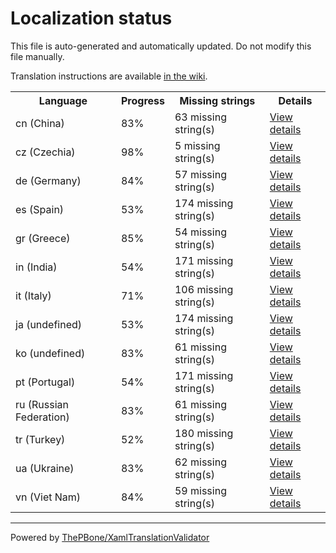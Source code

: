 # Localization status

This file is auto-generated and automatically updated. Do not modify this file manually.

Translation instructions are available [in the wiki](https://github.com/ThePBone/GalaxyBudsClient/wiki/3.-How-to-help-with-translations).

<table>
<tr><th>Language</th><th>Progress</th><th>Missing strings</th><th>Details</th></tr>
<tr><td>cn (China)</td><td>83%</td><td>63 missing string(s)</td><td><a href="cn.md">View details</a></td></tr>
<tr><td>cz (Czechia)</td><td>98%</td><td>5 missing string(s)</td><td><a href="cz.md">View details</a></td></tr>
<tr><td>de (Germany)</td><td>84%</td><td>57 missing string(s)</td><td><a href="de.md">View details</a></td></tr>
<tr><td>es (Spain)</td><td>53%</td><td>174 missing string(s)</td><td><a href="es.md">View details</a></td></tr>
<tr><td>gr (Greece)</td><td>85%</td><td>54 missing string(s)</td><td><a href="gr.md">View details</a></td></tr>
<tr><td>in (India)</td><td>54%</td><td>171 missing string(s)</td><td><a href="in.md">View details</a></td></tr>
<tr><td>it (Italy)</td><td>71%</td><td>106 missing string(s)</td><td><a href="it.md">View details</a></td></tr>
<tr><td>ja (undefined)</td><td>53%</td><td>174 missing string(s)</td><td><a href="ja.md">View details</a></td></tr>
<tr><td>ko (undefined)</td><td>83%</td><td>61 missing string(s)</td><td><a href="ko.md">View details</a></td></tr>
<tr><td>pt (Portugal)</td><td>54%</td><td>171 missing string(s)</td><td><a href="pt.md">View details</a></td></tr>
<tr><td>ru (Russian Federation)</td><td>83%</td><td>61 missing string(s)</td><td><a href="ru.md">View details</a></td></tr>
<tr><td>tr (Turkey)</td><td>52%</td><td>180 missing string(s)</td><td><a href="tr.md">View details</a></td></tr>
<tr><td>ua (Ukraine)</td><td>83%</td><td>62 missing string(s)</td><td><a href="ua.md">View details</a></td></tr>
<tr><td>vn (Viet Nam)</td><td>84%</td><td>59 missing string(s)</td><td><a href="vn.md">View details</a></td></tr>

</table>

__________

Powered by [ThePBone/XamlTranslationValidator](https://github.com/ThePBone/XamlTranslationValidator)